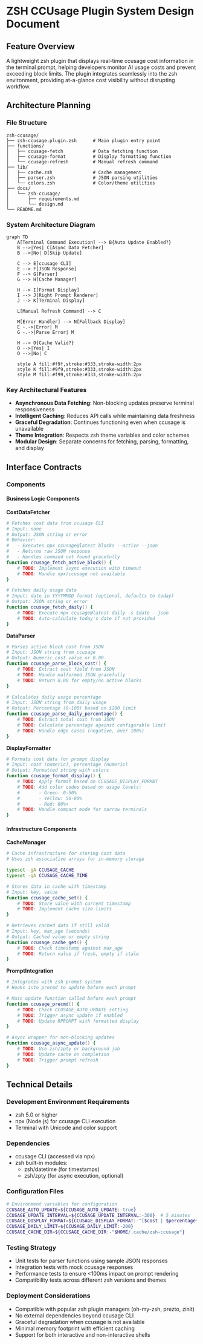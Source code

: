 # ZSH CCUsage Plugin System Design Document

## Feature Overview
A lightweight zsh plugin that displays real-time ccusage cost information in the terminal prompt, helping developers monitor AI usage costs and prevent exceeding block limits. The plugin integrates seamlessly into the zsh environment, providing at-a-glance cost visibility without disrupting workflow.

## Architecture Planning

### File Structure
```
zsh-ccusage/
├── zsh-ccusage.plugin.zsh      # Main plugin entry point
├── functions/
│   ├── ccusage-fetch           # Data fetching function
│   ├── ccusage-format          # Display formatting function
│   └── ccusage-refresh         # Manual refresh command
├── lib/
│   ├── cache.zsh               # Cache management
│   ├── parser.zsh              # JSON parsing utilities
│   └── colors.zsh              # Color/theme utilities
├── docs/
│   └── zsh-ccusage/
│       ├── requirements.md
│       └── design.md
└── README.md
```

### System Architecture Diagram
```mermaid
graph TD
    A[Terminal Command Execution] --> B{Auto Update Enabled?}
    B -->|Yes| C[Async Data Fetcher]
    B -->|No| D[Skip Update]
    
    C --> E[ccusage CLI]
    E --> F[JSON Response]
    F --> G[Parser]
    G --> H[Cache Manager]
    
    H --> I[Format Display]
    I --> J[Right Prompt Renderer]
    J --> K[Terminal Display]
    
    L[Manual Refresh Command] --> C
    
    M[Error Handler] --> N[Fallback Display]
    E -.->|Error| M
    G -.->|Parse Error| M
    
    H --> O{Cache Valid?}
    O -->|Yes| I
    O -->|No| C
    
    style A fill:#f9f,stroke:#333,stroke-width:2px
    style K fill:#9f9,stroke:#333,stroke-width:2px
    style M fill:#f99,stroke:#333,stroke-width:2px
```

### Key Architectural Features
- **Asynchronous Data Fetching**: Non-blocking updates preserve terminal responsiveness
- **Intelligent Caching**: Reduces API calls while maintaining data freshness
- **Graceful Degradation**: Continues functioning even when ccusage is unavailable
- **Theme Integration**: Respects zsh theme variables and color schemes
- **Modular Design**: Separate concerns for fetching, parsing, formatting, and display

## Interface Contracts

### Components

#### Business Logic Components

**CostDataFetcher**
```zsh
# Fetches cost data from ccusage CLI
# Input: none
# Output: JSON string or error
# Behavior: 
#   - Executes npx ccusage@latest blocks --active --json
#   - Returns raw JSON response
#   - Handles command not found gracefully
function ccusage_fetch_active_block() {
    # TODO: Implement async execution with timeout
    # TODO: Handle npx/ccusage not available
}

# Fetches daily usage data
# Input: date in YYYYMMDD format (optional, defaults to today)
# Output: JSON string or error
function ccusage_fetch_daily() {
    # TODO: Execute npx ccusage@latest daily -s $date --json
    # TODO: Auto-calculate today's date if not provided
}
```

**DataParser**
```zsh
# Parses active block cost from JSON
# Input: JSON string from ccusage
# Output: Numeric cost value or 0.00
function ccusage_parse_block_cost() {
    # TODO: Extract cost field from JSON
    # TODO: Handle malformed JSON gracefully
    # TODO: Return 0.00 for empty/no active blocks
}

# Calculates daily usage percentage
# Input: JSON string from daily usage
# Output: Percentage (0-100) based on $200 limit
function ccusage_parse_daily_percentage() {
    # TODO: Extract total cost from JSON
    # TODO: Calculate percentage against configurable limit
    # TODO: Handle edge cases (negative, over 100%)
}
```

**DisplayFormatter**
```zsh
# Formats cost data for prompt display
# Input: cost (numeric), percentage (numeric)
# Output: Formatted string with colors
function ccusage_format_display() {
    # TODO: Apply format based on CCUSAGE_DISPLAY_FORMAT
    # TODO: Add color codes based on usage levels:
    #       - Green: 0-50%
    #       - Yellow: 50-80%
    #       - Red: 80%+
    # TODO: Handle compact mode for narrow terminals
}
```

#### Infrastructure Components

**CacheManager**
```zsh
# Cache infrastructure for storing cost data
# Uses zsh associative arrays for in-memory storage

typeset -gA CCUSAGE_CACHE
typeset -gA CCUSAGE_CACHE_TIME

# Stores data in cache with timestamp
# Input: key, value
function ccusage_cache_set() {
    # TODO: Store value with current timestamp
    # TODO: Implement cache size limits
}

# Retrieves cached data if still valid
# Input: key, max_age (seconds)
# Output: Cached value or empty string
function ccusage_cache_get() {
    # TODO: Check timestamp against max_age
    # TODO: Return value if fresh, empty if stale
}
```

**PromptIntegration**
```zsh
# Integrates with zsh prompt system
# Hooks into precmd to update before each prompt

# Main update function called before each prompt
function ccusage_precmd() {
    # TODO: Check CCUSAGE_AUTO_UPDATE setting
    # TODO: Trigger async update if enabled
    # TODO: Update RPROMPT with formatted display
}

# Async wrapper for non-blocking updates
function ccusage_async_update() {
    # TODO: Use zsh/zpty or background job
    # TODO: Update cache on completion
    # TODO: Trigger prompt refresh
}
```

## Technical Details

### Development Environment Requirements
- zsh 5.0 or higher
- npx (Node.js) for ccusage CLI execution
- Terminal with Unicode and color support

### Dependencies
- ccusage CLI (accessed via npx)
- zsh built-in modules:
  - zsh/datetime (for timestamps)
  - zsh/zpty (for async execution, optional)

### Configuration Files
```zsh
# Environment variables for configuration
CCUSAGE_AUTO_UPDATE=${CCUSAGE_AUTO_UPDATE:-true}
CCUSAGE_UPDATE_INTERVAL=${CCUSAGE_UPDATE_INTERVAL:-300}  # 5 minutes
CCUSAGE_DISPLAY_FORMAT=${CCUSAGE_DISPLAY_FORMAT:-"[$cost | $percentage%]"}
CCUSAGE_DAILY_LIMIT=${CCUSAGE_DAILY_LIMIT:-200}
CCUSAGE_CACHE_DIR=${CCUSAGE_CACHE_DIR:-"$HOME/.cache/zsh-ccusage"}
```

### Testing Strategy
- Unit tests for parser functions using sample JSON responses
- Integration tests with mock ccusage responses
- Performance tests to ensure <100ms impact on prompt rendering
- Compatibility tests across different zsh versions and themes

### Deployment Considerations
- Compatible with popular zsh plugin managers (oh-my-zsh, prezto, zinit)
- No external dependencies beyond ccusage CLI
- Graceful degradation when ccusage is not available
- Minimal memory footprint with efficient caching
- Support for both interactive and non-interactive shells